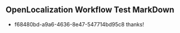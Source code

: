 ## OpenLocalization Workflow Test MarkDown
* f68480bd-a9a6-4636-8e47-547714bd95c8 thanks!

<!--HONumber=Jul16_HO3-->



